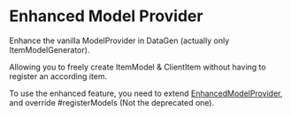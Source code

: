 # Enhanced Model Provider

Enhance the vanilla ModelProvider in DataGen (actually only ItemModelGenerator).

Allowing you to freely create ItemModel & ClientItem without having to register an according item.

To use the enhanced feature, you need to extend [EnhancedModelProvider](src/main/java/com/lnatit/emp/data/EnhancedModelProvider.java), and override #registerModels (Not the deprecated one).
